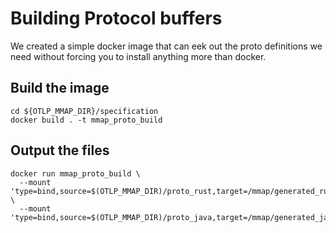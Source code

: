 # Building Protocol buffers

We created a simple docker image that can eek out the proto
definitions we need without forcing you to install anything
more than docker.


## Build the image

```
cd ${OTLP_MMAP_DIR}/specification
docker build . -t mmap_proto_build
```

## Output the files

```
docker run mmap_proto_build \
  --mount 'type=bind,source=$(OTLP_MMAP_DIR)/proto_rust,target=/mmap/generated_rust' \
  --mount 'type=bind,source=$(OTLP_MMAP_DIR)/proto_java,target=/mmap/generated_java'
```